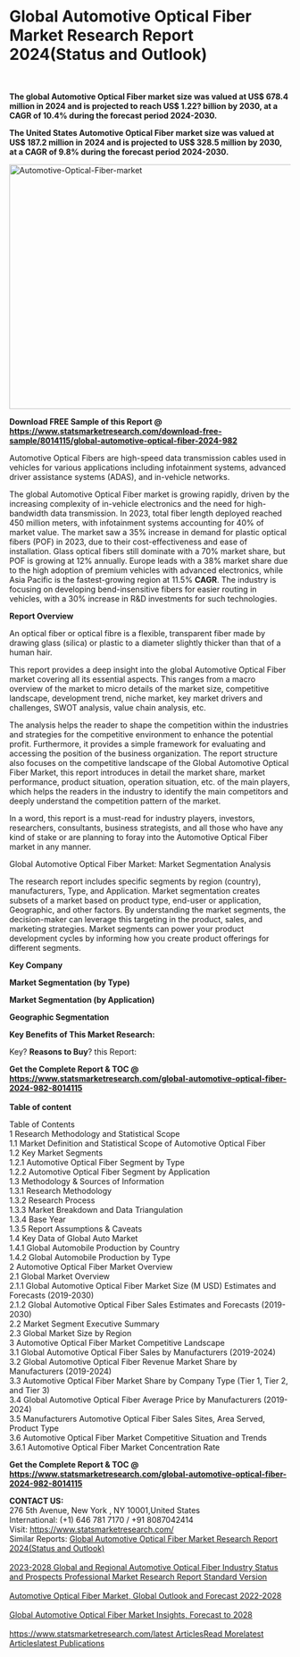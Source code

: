 <h1>Global Automotive Optical Fiber Market Research Report 2024(Status and Outlook)</h1><br/><p><strong>The global Automotive Optical Fiber market size was valued at US$ 678.4 million in 2024 and is projected to reach US$ 1.22? billion by 2030, at a <strong>CAGR</strong> of 10.4% during the forecast period 2024-2030.</strong></p><p><strong>The United States Automotive Optical Fiber market size was valued at US$ 187.2 million in 2024 and is projected to US$ 328.5 million by 2030, at a <strong>CAGR</strong> of 9.8% during the forecast period 2024-2030.</strong></p><p><img alt="Automotive-Optical-Fiber-market" src="https://www.grandresearchstore.com/assets/report-images/Automotive_Optical_Fiber_market.png" style="width: 730px; height: 438px;"></p><p><strong>Download FREE Sample of this Report @ <a href="https://www.statsmarketresearch.com/download-free-sample/8014115/global-automotive-optical-fiber-2024-982">https://www.statsmarketresearch.com/download-free-sample/8014115/global-automotive-optical-fiber-2024-982</a></strong></p><p>Automotive Optical Fibers are high-speed data transmission cables used in vehicles for various applications including infotainment systems, advanced driver assistance systems (ADAS), and in-vehicle networks.</p><p>The global Automotive Optical Fiber market is growing rapidly, driven by the increasing complexity of in-vehicle electronics and the need for high-bandwidth data transmission. In 2023, total fiber length deployed reached 450 million meters, with infotainment systems accounting for 40% of market value. The market saw a 35% increase in demand for plastic optical fibers (POF) in 2023, due to their cost-effectiveness and ease of installation. Glass optical fibers still dominate with a 70% market share, but POF is growing at 12% annually. Europe leads with a 38% market share due to the high adoption of premium vehicles with advanced electronics, while Asia Pacific is the fastest-growing region at 11.5% <strong>CAGR</strong>. The industry is focusing on developing bend-insensitive fibers for easier routing in vehicles, with a 30% increase in R&D investments for such technologies.</p><p><strong>Report Overview</strong></p><p>An optical fiber or optical fibre is a flexible, transparent fiber made by drawing glass (silica) or plastic to a diameter slightly thicker than that of a human hair.</p><p>This report provides a deep insight into the global Automotive Optical Fiber market covering all its essential aspects. This ranges from a macro overview of the market to micro details of the market size, competitive landscape, development trend, niche market, key market drivers and challenges, SWOT analysis, value chain analysis, etc.</p><p>The analysis helps the reader to shape the competition within the industries and strategies for the competitive environment to enhance the potential profit. Furthermore, it provides a simple framework for evaluating and accessing the position of the business organization. The report structure also focuses on the competitive landscape of the Global Automotive Optical Fiber Market, this report introduces in detail the market share, market performance, product situation, operation situation, etc. of the main players, which helps the readers in the industry to identify the main competitors and deeply understand the competition pattern of the market.</p><p>In a word, this report is a must-read for industry players, investors, researchers, consultants, business strategists, and all those who have any kind of stake or are planning to foray into the Automotive Optical Fiber market in any manner.</p><p>Global Automotive Optical Fiber Market: Market Segmentation Analysis</p><p>The research report includes specific segments by region (country), manufacturers, Type, and Application. Market segmentation creates subsets of a market based on product type, end-user or application, Geographic, and other factors. By understanding the market segments, the decision-maker can leverage this targeting in the product, sales, and marketing strategies. Market segments can power your product development cycles by informing how you create product offerings for different segments.</p><p><strong>Key Company</strong></p><p><strong>Market Segmentation (by Type)</strong></p><p><strong>Market Segmentation (<strong>by Application</strong>)</strong></p><p><strong>Geographic Segmentation</strong></p><p><strong>Key Benefits of This Market Research:</strong></p><p>Key? <strong><strong>Reasons to Buy</strong></strong>? this Report:</p><div><b>Get the Complete Report & TOC @ <a href="https://www.statsmarketresearch.com/global-automotive-optical-fiber-2024-982-8014115">https://www.statsmarketresearch.com/global-automotive-optical-fiber-2024-982-8014115</a></b></div><br><b>Table of content</b><p>Table of Contents<br /> 1 Research Methodology and Statistical Scope<br /> 1.1 Market Definition and Statistical Scope of Automotive Optical Fiber<br /> 1.2 Key Market Segments<br /> 1.2.1 Automotive Optical Fiber Segment by Type<br /> 1.2.2 Automotive Optical Fiber Segment by Application<br /> 1.3 Methodology & Sources of Information<br /> 1.3.1 Research Methodology<br /> 1.3.2 Research Process<br /> 1.3.3 Market Breakdown and Data Triangulation<br /> 1.3.4 Base Year<br /> 1.3.5 Report Assumptions & Caveats<br /> 1.4 Key Data of Global Auto Market<br /> 1.4.1 Global Automobile Production by Country<br /> 1.4.2 Global Automobile Production by Type<br /> 2 Automotive Optical Fiber Market Overview<br /> 2.1 Global Market Overview<br /> 2.1.1 Global Automotive Optical Fiber Market Size (M USD) Estimates and Forecasts (2019-2030)<br /> 2.1.2 Global Automotive Optical Fiber Sales Estimates and Forecasts (2019-2030)<br /> 2.2 Market Segment Executive Summary<br /> 2.3 Global Market Size by Region<br /> 3 Automotive Optical Fiber Market Competitive Landscape<br /> 3.1 Global Automotive Optical Fiber Sales by Manufacturers (2019-2024)<br /> 3.2 Global Automotive Optical Fiber Revenue Market Share by Manufacturers (2019-2024)<br /> 3.3 Automotive Optical Fiber Market Share by Company Type (Tier 1, Tier 2, and Tier 3)<br /> 3.4 Global Automotive Optical Fiber Average Price by Manufacturers (2019-2024)<br /> 3.5 Manufacturers Automotive Optical Fiber Sales Sites, Area Served, Product Type<br /> 3.6 Automotive Optical Fiber Market Competitive Situation and Trends<br /> 3.6.1 Automotive Optical Fiber Market Concentration Rate<br><div><b>Get the Complete Report & TOC @ <a href="https://www.statsmarketresearch.com/global-automotive-optical-fiber-2024-982-8014115">https://www.statsmarketresearch.com/global-automotive-optical-fiber-2024-982-8014115</a></b></div></p> <b>CONTACT US:</b><br>276 5th Avenue, New York , NY 10001,United States<br>International: (+1) 646 781 7170 / +91 8087042414<br>Visit: <a href="https://www.statsmarketresearch.com/">https://www.statsmarketresearch.com/</a><br>Similar Reports: <a href="https://www.statsmarketresearch.com/global-automotive-optical-fiber-2024-982-8014115">Global Automotive Optical Fiber Market Research Report 2024(Status and Outlook)</a><br/><br/><a href="https://www.statsmarketresearch.com/global-automotive-optical-fiber-2024-982-8014115">2023-2028 Global and Regional Automotive Optical Fiber Industry Status and Prospects Professional Market Research Report Standard Version</a><br/><br/><a href="https://www.statsmarketresearch.com/global-automotive-optical-fiber-2024-982-8014115">Automotive Optical Fiber Market, Global Outlook and Forecast 2022-2028</a><br/><br/><a href="https://www.statsmarketresearch.com/global-automotive-optical-fiber-2024-982-8014115">Global Automotive Optical Fiber Market Insights, Forecast to 2028</a><br/><br/><a href="https://gyeongbokgung.com">https://www.statsmarketresearch.com/</a><a href="https://hallyeomaritime.com">latest Articles</a><a href="https://jingwansa.com">Read More</a><a href=https://nguoiviet.jp/">latest Articles</a><a href="https://www.intelmarketresearch.com/">latest Publications</a>